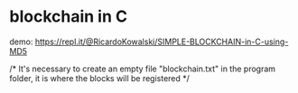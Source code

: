 # blockchain in C

demo: https://repl.it/@RicardoKowalski/SIMPLE-BLOCKCHAIN-in-C-using-MD5

/* It's necessary to create an empty file "blockchain.txt" in the program folder, it is where the blocks will be registered */
